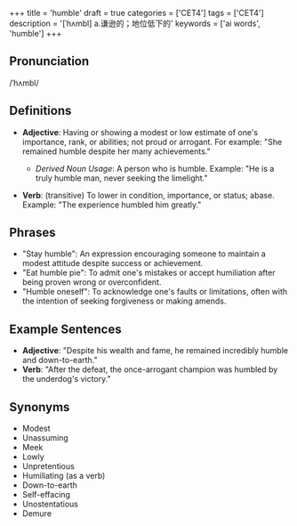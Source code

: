 +++
title = 'humble'
draft = true
categories = ['CET4']
tags = ['CET4']
description = '[ˈhʌmbl] a.谦逊的；地位低下的'
keywords = ['ai words', 'humble']
+++

## Pronunciation
/ˈhʌmbl/

## Definitions
- **Adjective**: Having or showing a modest or low estimate of one's importance, rank, or abilities; not proud or arrogant. For example: "She remained humble despite her many achievements."
  - *Derived Noun Usage*: A person who is humble. Example: "He is a truly humble man, never seeking the limelight."
  
- **Verb**: (transitive) To lower in condition, importance, or status; abase. Example: "The experience humbled him greatly."

## Phrases
- "Stay humble": An expression encouraging someone to maintain a modest attitude despite success or achievement.
- "Eat humble pie": To admit one's mistakes or accept humiliation after being proven wrong or overconfident.
- "Humble oneself": To acknowledge one's faults or limitations, often with the intention of seeking forgiveness or making amends.

## Example Sentences
- **Adjective**: "Despite his wealth and fame, he remained incredibly humble and down-to-earth."
- **Verb**: "After the defeat, the once-arrogant champion was humbled by the underdog's victory."

## Synonyms
- Modest
- Unassuming
- Meek
- Lowly
- Unpretentious
- Humiliating (as a verb)
- Down-to-earth
- Self-effacing
- Unostentatious
- Demure
